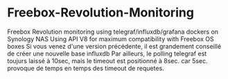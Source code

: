 # Freebox-Revolution-Monitoring
Freebox Revolution monitoring using telegraf/influxdb/grafana dockers on Synology NAS
Using API V8 for maximum compatibility with Freebox OS boxes
Si vous venez d'une version précédente, il est grandement conseillé de créer une nouvelle base influxdb
Par ailleurs, le polling telegraf est toujurs laissé à 10sec, mais le timeout est positionné à 8sec. car 5sec. provoque de temps en temps des timeout de requetes.
